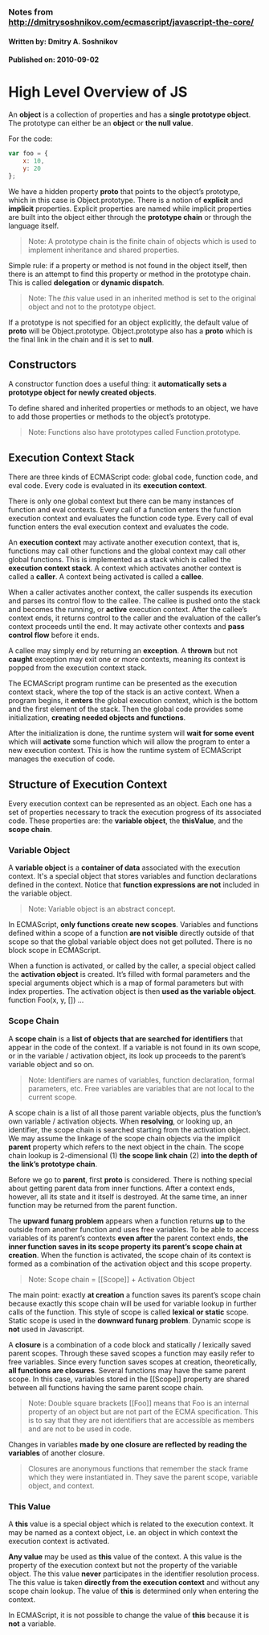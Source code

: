 ### Notes from http://dmitrysoshnikov.com/ecmascript/javascript-the-core/
#### Written by: Dmitry A. Soshnikov
#### Published on: 2010-09-02

# High Level Overview of JS

An __object__ is a collection of properties and has a __single prototype object__. The prototype can either be an __object__ or __the null value__.

For the code:
```javascript 
var foo = {
    x: 10,
    y: 20
};
```

We have a hidden property __proto__ that points to the object’s prototype, which in this case is Object.prototype. There is a notion of __explicit__ and __implicit__ properties. Explicit properties are named while implicit properties are built into the object either through the __prototype chain__ or through the language itself. 

> Note: A prototype chain is the finite chain of objects which is used to implement inheritance and shared properties.

Simple rule: if a property or method is not found in the object itself, then there is an attempt to find this property or method in the prototype chain. This is called __delegation__ or __dynamic dispatch__.

> Note: The _this_ value used in an inherited method is set to the original object and not to the prototype object.

If a prototype is not specified for an object explicitly, the default value of __proto__ will be Object.prototype. Object.prototype also has a __proto__ which is the final link in the chain and it is set to __null__.

## Constructors

A constructor function does a useful thing: it __automatically sets a prototype object for newly created objects__. 

To define shared and inherited properties or methods to an object, we have to add those properties or methods to the object’s prototype.

> Note: Functions also have prototypes called Function.prototype.

## Execution Context Stack

There are three kinds of ECMAScript code: global code, function code, and eval code. Every code is evaluated in its __execution context__.

There is only one global context but there can be many instances of function and eval contexts. Every call of a function enters the function execution context and evaluates the function code type. Every call of eval function enters the eval execution context and evaluates the code.

An __execution context__ may activate another execution context, that is, functions may call other functions and the global context may call other global functions. This is implemented as a stack which is called the __execution context stack__. A context which activates another context is called a __caller__. A context being activated is called a __callee__.

When a caller activates another context, the caller suspends its execution and parses its control flow to the callee. The callee is pushed onto the stack and becomes the running, or __active__ execution context. After the callee’s context ends, it returns control to the caller and the evaluation of the caller’s context proceeds until the end. It may activate other contexts and __pass control flow__ before it ends.

A callee may simply end by returning an __exception__. A __thrown__ but not __caught__ exception may exit one or more contexts, meaning its context is popped from the execution context stack.

The ECMAScript program runtime can be presented as the execution context stack, where the top of the stack is an active context. When a program begins, it __enters__ the global execution context, which is the bottom and the first element of the stack. Then the global code provides some initialization, __creating needed objects and functions__.

After the initialization is done, the runtime system will __wait for some event__ which will __activate__ some function which will allow the program to enter a new execution context. This is how the runtime system of ECMAScript manages the execution of code.

## Structure of Execution Context

Every execution context can be represented as an object. Each one has a set of properties necessary to track the execution progress of its associated code. These properties are: the __variable object__, the __thisValue__, and the __scope chain__.

### Variable Object

A __variable object__ is a __container of data__ associated with the execution context. It's a special object that stores variables and function declarations defined in the context. Notice that __function expressions are not__ included in the variable object. 

> Note: Variable object is an abstract concept.

In ECMAScript, __only functions create new scopes__. Variables and functions defined within a scope of a function __are not visible__ directly outside of that scope so that the global variable object does not get polluted. There is no block scope in ECMAScript. 

When a function is activated, or called by the caller, a special object called the __activation object__ is created. It’s filled with formal parameters and the special arguments object which is a map of formal parameters but with index properties. The activation object is then __used as the variable object__. function Foo(x, y, []) ...

### Scope Chain

A __scope chain__ is a __list of objects that are searched for identifiers__ that appear in the code of the context. If a variable is not found in its own scope, or in the variable / activation object, its look up proceeds to the parent’s variable object and so on.

> Note: Identifiers are names of variables, function declaration, formal parameters, etc. Free variables are variables that are not local to the current scope.

A scope chain is a list of all those parent variable objects, plus the function’s own variable / activation objects. When __resolving__, or looking up, an identifier, the scope chain is searched starting from the activation object. We may assume the linkage of the scope chain objects via the implicit __parent__ property which refers to the next object in the chain. The scope chain lookup is 2-dimensional (1) __the scope link chain__ (2) __into the depth of the link’s prototype chain__.

Before we go to __parent__, first __proto__ is considered. There is nothing special about getting parent data from inner functions. After a context ends, however, all its state and it itself is destroyed. At the same time, an inner function may be returned from the parent function. 

The __upward funarg problem__ appears when a function returns __up__ to the outside from another function and uses free variables. To be able to access variables of its parent’s contexts __even after__ the parent context ends, __the inner function saves in its scope property its parent’s scope chain at creation__. When the function is activated, the scope chain of its context is formed as a combination of the activation object and this scope property. 

> Note: Scope chain = [[Scope]] + Activation Object

The main point: exactly __at creation__ a function saves its parent’s scope chain because exactly this scope chain will be used for variable lookup in further calls of the function. This style of scope is called __lexical or static__ scope. Static scope is used in the __downward funarg problem__. Dynamic scope is __not__ used in Javascript.

A __closure__ is a combination of a code block and statically / lexically saved parent scopes. Through these saved scopes a function may easily refer to free variables. Since every function saves scopes at creation, theoretically, __all functions are closures__. Several functions may have the same parent scope. In this case, variables stored in the [[Scope]] property are shared between all functions having the same parent scope chain. 

> Note: Double square brackets [[Foo]] means that Foo is an internal property of an object but are not part of the ECMA specification. This is to say that they are not identifiers that are accessible as members and are not to be used in code.

Changes in variables __made by one closure are reflected by reading the variables__ of another closure. 

> Closures are anonymous functions that remember the stack frame which they were instantiated in. They save the parent scope, variable object, and context.

### This Value

A __this__ value is a special object which is related to the execution context. It may be named as a context object, i.e. an object in which context the execution context is activated.

__Any value__ may be used as __this__ value of the context. A this value is the property of the execution context but not the property of the variable object. The this value __never__ participates in the identifier resolution process. The this value is taken __directly from the execution context__ and without any scope chain lookup. The value of __this__ is determined only when entering the context. 

In ECMAScript, it is not possible to change the value of __this__ because it is __not__ a variable.

